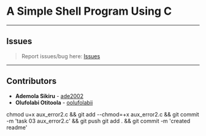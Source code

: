 # A Simple Shell Program Using C

---

## Issues

> Report issues/bug here: [Issues](https://github.com/oolufolabii/simple_shell/issues)

---

## Contributors

+ **Ademola Sikiru** - [ade2002](https://github.com/Ade2002/)
+ **Olufolabi Otitoola** - [oolufolabii](github.com/oolufolabii/)


chmod u+x aux_error2.c && git add --chmod=+x aux_error2.c && git commit -m 'task 03 aux_error2.c' && git push
git add . && git commit -m 'created readme'
